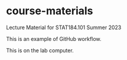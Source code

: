 # course-materials
Lecture Material for STAT184.101 Summer 2023
   
This is an example of GitHub workflow. 

This is on the lab computer. 
